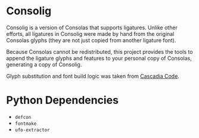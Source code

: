 # Consolig

Consolig is a version of Consolas that supports ligatures. Unlike other efforts, all ligatures in Consolig were made by hand from the original Consolas glyphs (they are not just copied from another ligature font).

Because Consolas cannot be redistributed, this project provides the tools to append the ligature glyphs and features to your personal copy of Consolas, generating a copy of Consolig.

Glyph substitution and font build logic was taken from [Cascadia Code](https://github.com/microsoft/cascadia-code).

# Python Dependencies

- `defcon`
- `fontmake`
- `ufo-extractor`
